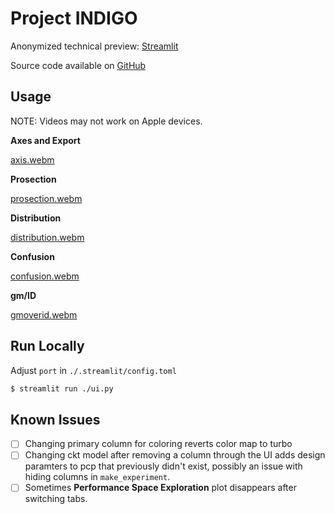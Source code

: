 # Project INDIGO

Anonymized technical preview: [Streamlit](https://pcp-demo.streamlit.app/)

Source code available on [GitHub](https://github.com/AnonCod3/pcp-demo)

## Usage

NOTE: Videos may not work on Apple devices.

**Axes and Export**

[axis.webm](https://github.com/AnonCod3/pcp-demo/assets/140701790/701b1d64-2e87-4421-8f41-a106e152f75f)

**Prosection**

[prosection.webm](https://github.com/AnonCod3/pcp-demo/assets/140701790/c1407e25-2487-4ba2-ae7b-07bc4a817097)

**Distribution**

[distribution.webm](https://github.com/AnonCod3/pcp-demo/assets/140701790/07adbe21-a13e-48f9-b524-cde0e8f37563)

**Confusion**

[confusion.webm](https://github.com/AnonCod3/pcp-demo/assets/140701790/9b89a5c2-cf3d-4ee4-9a5a-550c96378bfe)

**gm/ID**

[gmoverid.webm](https://github.com/AnonCod3/pcp-demo/assets/140701790/d8447479-ace5-4e08-a26b-249c1189358d)

## Run Locally

Adjust `port` in `./.streamlit/config.toml`

```sh
$ streamlit run ./ui.py
```

## Known Issues

- [ ] Changing primary column for coloring reverts color map to turbo
- [ ] Changing ckt model after removing a column through the UI adds design
  paramters to pcp that previously didn't exist, possibly an issue with hiding
  columns in `make_experiment`.
- [ ] Sometimes **Performance Space Exploration** plot disappears after switching tabs.
